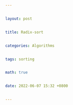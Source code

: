 ```yaml
---


layout: post


title: Radix-sort


categories: Algorithms


tags: sorting


math: true


date: 2022-06-07 15:32 +0800


---
```

